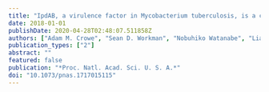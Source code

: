 ```yaml
---
title: "IpdAB, a virulence factor in Mycobacterium tuberculosis, is a cholesterol ring-cleaving hydrolase"
date: 2018-01-01
publishDate: 2020-04-28T02:48:07.511858Z
authors: ["Adam M. Crowe", "Sean D. Workman", "Nobuhiko Watanabe", "Liam J. Worrall", "Natalie C. J. Strynadka", "Lindsay D. Eltis"]
publication_types: ["2"]
abstract: ""
featured: false
publication: "*Proc. Natl. Acad. Sci. U. S. A.*"
doi: "10.1073/pnas.1717015115"
---
```


